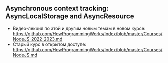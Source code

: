 ## Asynchronous context tracking: AsyncLocalStorage and AsyncResource

- Видео-лекция по этой и другим новым темам в новом
  курсе: https://github.com/HowProgrammingWorks/Index/blob/master/Courses/NodeJS-2022-2023.md
- Старый курс в открытом доступе: https://github.com/HowProgrammingWorks/Index/blob/master/Courses/NodeJS.md

